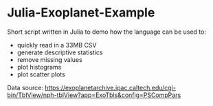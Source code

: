 # Julia-Exoplanet-Example

Short script written in Julia to demo how the language can be used to:
- quickly read in a 33MB CSV
- generate descriptive statistics
- remove missing values
- plot histograms
- plot scatter plots

Data source: https://exoplanetarchive.ipac.caltech.edu/cgi-bin/TblView/nph-tblView?app=ExoTbls&config=PSCompPars
